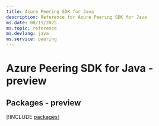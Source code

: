 ```yaml
---
title: Azure Peering SDK for Java
description: Reference for Azure Peering SDK for Java
ms.date: 08/11/2025
ms.topic: reference
ms.devlang: java
ms.service: peering
---
```

# Azure Peering SDK for Java - preview
## Packages - preview
[!INCLUDE [packages](peering-index.md)]